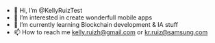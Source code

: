 - 👋 Hi, I’m @KellyRuizTest
- 👀 I’m interested in create wonderfull mobile apps
- 🌱 I’m currently learning Blockchain development & IA stuff
- 📫 How to reach me kelly.ruizh@gmail.com or kr.ruiz@samsung.com 

<!---
KellyRuizTest/KellyRuizTest is a ✨ special ✨ repository because its `README.md` (this file) appears on your GitHub profile.
You can click the Preview link to take a look at your changes.
--->
